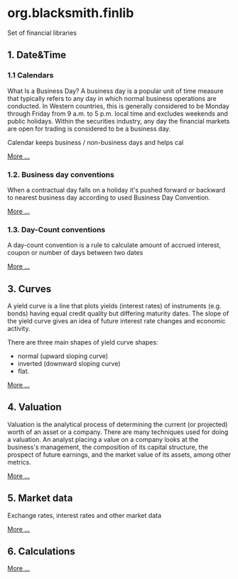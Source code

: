# org.blacksmith.finlib

Set of financial libraries

## 1. Date&Time

### 1.1 Calendars

What Is a Business Day? A business day is a popular unit of time measure that typically refers to any day in which normal business operations are conducted. In Western countries, this is generally considered to be Monday through Friday from 9 a.m. to 5 p.m. local time and excludes weekends and public holidays. Within the securities industry, any day the financial markets are open for trading is considered to be a business day.

Calendar keeps business / non-business days and helps cal

[More ...](doc/Calendars.md)

### 1.2. Business day conventions

When a contractual day falls on a holiday it's pushed forward or backward to nearest business day according to used Business Day Convention.

[More ...](doc/BusinessDayConventions.md)

### 1.3. Day-Count conventions

A day-count convention is a rule to calculate amount of accrued interest,  coupon or number of days between two dates

[More ...](doc/DayCountConventions.md)

## 3. Curves

A yield curve is a line that plots yields (interest rates) of instruments (e.g. bonds) having equal credit quality but differing maturity dates. The slope of the yield curve gives an idea of future interest rate changes and economic activity.

There are three main shapes of yield curve shapes: 
- normal (upward sloping curve) 
- inverted (downward sloping curve)
- flat.

[More ...](doc/Curves.md)

## 4. Valuation

Valuation is the analytical process of determining the current (or projected) worth of an asset or a company. There are many techniques used for doing a valuation. An analyst placing a value on a company looks at the business's management, the composition of its capital structure, the prospect of future earnings, and the market value of its assets, among other metrics.

[More ...](doc/Valuation.md)

## 5. Market data

Exchange rates, interest rates and other market data

[More ...](doc/MarketData.md)

## 6. Calculations

[More ...](doc/Calculations.md)

